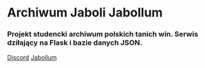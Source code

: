 # Archiwum Jaboli Jabollum
### Projekt studencki archiwum polskich tanich win. Serwis dziłający na Flask i bazie danych JSON.

[Discord](https://discord.gg/8Ugkr4d5Ax)
[Jabollum](https://jabole.pro)
